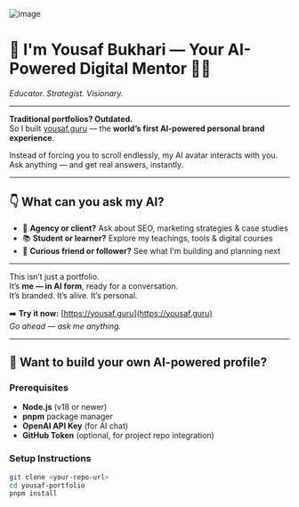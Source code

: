 ![image](assets/readme-photo.png)

# 👋 I'm Yousaf Bukhari — Your AI-Powered Digital Mentor 🤖✨  
*Educator. Strategist. Visionary.*

---

**Traditional portfolios? Outdated.**  
So I built [yousaf.guru](https://yousaf.guru) — the **world’s first AI-powered personal brand experience**.

Instead of forcing you to scroll endlessly, my AI avatar interacts with you.  
Ask anything — and get real answers, instantly.

---

## 👇 What can you ask my AI?

- 🎯 **Agency or client?** Ask about SEO, marketing strategies & case studies  
- 📚 **Student or learner?** Explore my teachings, tools & digital courses  
- 💬 **Curious friend or follower?** See what I'm building and planning next  

---

This isn’t just a portfolio.  
It’s **me — in AI form**, ready for a conversation.  
It’s branded. It’s alive. It’s personal.

➡️ **Try it now:** [https://yousaf.guru](https://yousaf.guru)  
*Go ahead — ask me anything.*

---

## 🚀 Want to build your own AI-powered profile?

### Prerequisites
- **Node.js** (v18 or newer)
- **pnpm** package manager
- **OpenAI API Key** (for AI chat)
- **GitHub Token** (optional, for project repo integration)

### Setup Instructions

```bash
git clone <your-repo-url>
cd yousaf-portfolio
pnpm install
